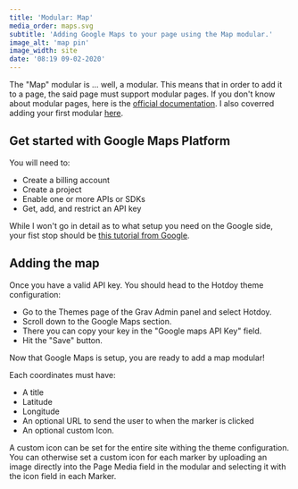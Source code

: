 ```yaml
---
title: 'Modular: Map'
media_order: maps.svg
subtitle: 'Adding Google Maps to your page using the Map modular.'
image_alt: 'map pin'
image_width: site
date: '08:19 09-02-2020'
---
```


The "Map" modular is ... well, a modular. This means that in order to add it to a page, the said page must support modular pages.
If you don't know about modular pages, here is the [official documentation](https://learn.getgrav.org/16/content/modular).
I also coverred adding your first modular [here](https://hotdoy.ca/learn/modular/).

## Get started with Google Maps Platform

You will need to: 
* Create a billing account
* Create a project
* Enable one or more APIs or SDKs
* Get, add, and restrict an API key

While I won't go in detail as to what setup you need on the Google side, your fist stop should be [this tutorial from Google](https://developers.google.com/maps/gmp-get-started).

## Adding the map

Once you have a valid API key. You should head to the Hotdoy theme configuration:

* Go to the Themes page of the Grav Admin panel and select Hotdoy.
* Scroll down to the Google Maps section.
* There you can copy your key in the "Google maps API Key" field.
* Hit the "Save" button.

Now that Google Maps is setup, you are ready to add a map modular!

Each coordinates must have:

* A title
* Latitude
* Longitude
* An optional URL to send the user to when the marker is clicked
* An optional custom Icon.

A custom icon can be set for the entire site withing the theme configuration. You can otherwise set a custom icon for each marker by uploading an image directly into the Page Media field in the modular and selecting it with the icon field in each Marker. 
